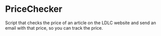 # PriceChecker
Script that checks the price of an article on the LDLC website and send an email with that price, so you can track the price.
